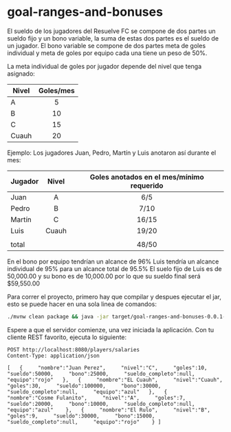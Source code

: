 # goal-ranges-and-bonuses

El sueldo de los jugadores del Resuelve FC se compone de dos partes un sueldo fijo y un bono variable, la suma de estas dos partes es el sueldo de un jugador. El bono variable se compone de dos partes meta de goles individual y meta de goles por equipo cada una tiene un peso de 50%.

La meta individual de goles por jugador depende del nivel que tenga asignado:

| Nivel |Goles/mes|
| ------------- |:-------------:| 
|A |5|
|B |10|
|C |15|
|Cuauh |20|

Ejemplo:
Los jugadores Juan, Pedro, Martín y Luis anotaron así durante el mes:

| Jugador | Nivel |Goles anotados en el mes/mínimo requerido|
| ------------- |:-------------:| :-----------: |
|Juan | A |6/5|
|Pedro | B |7/10|
|Martín |C |16/15|
|Luis | Cuauh |19/20|
|  | | |
| total |  |48/50|

En el bono por equipo tendrían un alcance de 96%
Luis tendría un alcance individual de 95% para un alcance total de 95.5%
El suelo fijo de Luis es de 50,000.00 y su bono es de 10,000.00 por lo que su sueldo final será $59,550.00

Para correr el proyecto, primero hay que compilar y despues ejecutar el jar, esto se puede hacer en una sola linea de comandos:
```bash
./mvnw clean package && java -jar target/goal-ranges-and-bonuses-0.0.1-SNAPSHOT.jar
```
Espere a que el servidor comienze, una vez iniciada la aplicación. Con tu cliente REST favorito, ejecuta lo siguiente: 
```http
POST http://localhost:8080/players/salaries
Content-Type: application/json

[   {     "nombre":"Juan Perez",     "nivel":"C",     "goles":10,     "sueldo":50000,     "bono":25000,     "sueldo_completo":null,     "equipo":"rojo"   },   {     "nombre":"EL Cuauh",     "nivel":"Cuauh",     "goles":30,     "sueldo":100000,     "bono":30000,     "sueldo_completo":null,     "equipo":"azul"   },   {     "nombre":"Cosme Fulanito",     "nivel":"A",     "goles":7,     "sueldo":20000,     "bono":10000,     "sueldo_completo":null,     "equipo":"azul"    },   {     "nombre":"El Rulo",     "nivel":"B",     "goles":9,     "sueldo":30000,     "bono":15000,     "sueldo_completo":null,     "equipo":"rojo"    } ]
```
